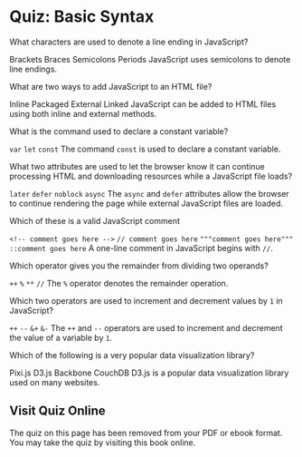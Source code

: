 # Quiz: Basic Syntax

<quiz name="">
    <question>
        <p>What characters are used to denote a line ending in JavaScript?</p>
        <answer>Brackets</answer>
        <answer>Braces</answer>
        <answer correct>Semicolons</answer>
        <answer>Periods</answer>
        <explanation>JavaScript uses semicolons to denote line endings.</explanation>
    </question>
    <question multiple>
        <p>What are two ways to add JavaScript to an HTML file?</p>
        <answer correct>Inline</answer>
        <answer>Packaged</answer>
        <answer correct>External</answer>
        <answer>Linked</answer>
        <explanation>JavaScript can be added to HTML files using both inline and external methods.</explanation>
    </question>
    <question>
        <p>What is the command used to declare a constant variable?</p>
        <answer><code>var</code></answer>
        <answer><code>let</code></answer>
        <answer correct><code>const</code></answer>
        <explanation>The command <code>const</code> is used to declare a constant variable.</explanation>
    </question>
    <question multiple>
        <p>What two attributes are used to let the browser know it can continue processing HTML and downloading resources while a JavaScript file loads?</p>
        <answer><code>later</code></answer>
        <answer correct><code>defer</code></answer>
        <answer><code>noblock</code></answer>
        <answer correct><code>async</code></answer>
        <explanation>The <code>async</code> and <code>defer</code> attributes allow the browser to continue rendering the page while external JavaScript files are loaded.</explanation>
    </question>
    <question>
        <p>Which of these is a valid JavaScript comment</p>
        <answer><code>&lt;!-- comment goes here --&gt;</code></answer>
        <answer correct><code>// comment goes here</code></answer>
        <answer><code>"""comment goes here"""</code></answer>
        <answer><code>::comment goes here</code></answer>
        <explanation>A one-line comment in JavaScript begins with <code>//</code>.</explanation>
    </question>
    <question>
        <p>Which operator gives you the remainder from dividing two operands?</p>
        <answer><code>++</code></answer>
        <answer correct><code>%</code></answer>
        <answer><code>**</code></answer>
        <answer><code>//</code></answer>
        <explanation>The <code>%</code> operator denotes the remainder operation.</explanation>
    </question>
    <question multiple>
        <p>Which two operators are used to increment and decrement values by <code>1</code> in JavaScript?</p>
        <answer correct><code>++</code></answer>
        <answer correct><code>--</code></answer>
        <answer><code>&+</code></answer>
        <answer><code>&-</code></answer>
        <explanation>The <code>++</code> and <code>--</code> operators are used to increment and decrement the value of a variable by <code>1</code>.</explanation>
    </question>    
    <question>
        <p>Which of the following is a very popular data visualization library?</p>
        <answer>Pixi.js</answer>
        <answer correct>D3.js</answer>
        <answer>Backbone</answer>
        <answer>CouchDB</answer>
        <explanation>D3.js is a popular data visualization library used on many websites.</explanation>
    </question>   
</quiz>

<div class="no-quiz">
     <h2>Visit Quiz Online</h2>
     <p> 
         The quiz on this page has been removed from your PDF 
         or ebook format. You may take the quiz by visiting
         this book online.
     </p>
</div>
